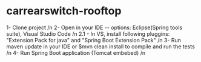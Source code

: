 # carrearswitch-rooftop

1- Clone project /n
2- Open in your IDE 
 -- options: Eclipse(Spring tools suite), Visual Studio Code /n
2.1 - In VS, install following pluggins: "Extension Pack for java" and "Spring Boot Extension Pack" /n
3- Run maven update in your IDE or $mvn clean install to compile and run the tests /n
4- Run Spring Boot application (Tomcat embebed) /n
